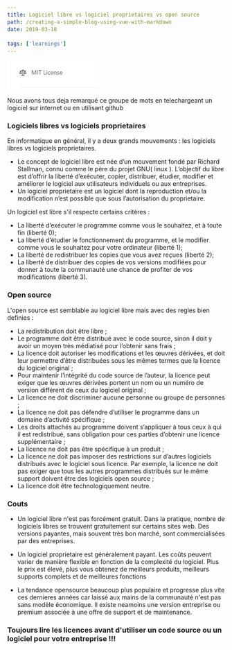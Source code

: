 ```yaml
---
title: Logiciel libre vs logiciel proprietaires vs open source
path: /creating-a-simple-blog-using-vue-with-markdown
date: 2019-03-18

tags: ['learnings']
---
```



![foo](./images/vue-markdown-blog/foo.png)

Nous avons tous deja remarqué ce groupe de mots en telechargeant un logiciel sur internet ou en utilisant github

### Logiciels libres vs logiciels proprietaires

En informatique en général, il y a deux grands mouvements : les logiciels libres vs logiciels proprietaires.
-	Le concept de logiciel libre est née d’un mouvement fondé par Richard Stallman, connu comme le père du projet GNU( linux ). L’objectif du libre est d’offrir la liberté d’exécuter, copier, distribuer, étudier, modifier et améliorer le logiciel aux utilisateurs individuels ou aux entreprises.
-	Un logiciel proprietaire est un logiciel dont la reproduction et/ou la modification n’est possible que sous l’autorisation du proprietaire.

Un logiciel est libre s'il respecte certains critères :  
- La liberté d’exécuter le programme comme vous le souhaitez, et à toute fin (liberté 0);
- La liberté d’étudier le fonctionnement du programme, et le modifier comme vous le souhaitez pour votre ordinateur (liberté 1);
- La liberté de redistribuer les copies que vous avez reçues (liberté 2);
- La liberté de distribuer des copies de vos versions modifiées pour donner à toute la communauté une chance de profiter de vos modifications (liberté 3). 

### Open source

L'open source est semblable au logiciel libre mais avec des regles bien definies :
- La redistribution doit être libre ;
- Le programme doit être distribué avec le code source, sinon il doit y avoir un moyen très médiatisé pour l’obtenir sans frais ;
- La licence doit autoriser les modifications et les œuvres dérivées, et doit leur permettre d’être distribuées sous les mêmes termes que la licence du logiciel original ;
- Pour maintenir l’intégrité du code source de l’auteur, la licence peut exiger que les œuvres dérivées portent un nom ou un numéro de version différent de ceux du logiciel original ;
- La licence ne doit discriminer aucune personne ou groupe de personnes ;
- La licence ne doit pas défendre d’utiliser le programme dans un domaine d’activité spécifique ;
- Les droits attachés au programme doivent s’appliquer à tous ceux à qui il est redistribué, sans obligation pour ces parties d’obtenir une licence supplémentaire ;
- La licence ne doit pas être spécifique à un produit ;
- La licence ne doit pas imposer des restrictions sur d’autres logiciels distribués avec le logiciel sous licence. Par exemple, la licence ne doit pas exiger que tous les autres programmes distribués sur le même support doivent être des logiciels open source ;
- La licence doit être technologiquement neutre.


### Couts

- Un logiciel libre n'est pas forcément gratuit. Dans la pratique, nombre de logiciels libres se trouvent gratuitement sur certains sites web. Des versions payantes, mais souvent très bon marché, sont commercialisées par des entreprises.

- Un logiciel proprietaire est généralement payant. Les coûts peuvent varier de manière flexible en fonction de la complexité du logiciel. Plus le prix est élevé, plus vous obtenez de meilleurs produits, meilleurs supports complets et de meilleures fonctions

- La tendance opensource beaucoup plus populaire et progresse plus vite ces dernieres années car laissé aux mains de la communauté n'est pas sans modèle économique. Il existe neamoins une version entreprise ou premium associée à une offre de support et de maintenance.

### Toujours lire les licences avant d'utiliser un code source ou un logiciel pour votre entreprise !!!